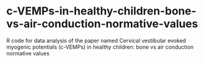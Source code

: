 # c-VEMPs-in-healthy-children-bone-vs-air-conduction-normative-values
R code for data analysis of the paper named Cervical vestibular evoked myogenic potentials (c-VEMPs) in healthy children: bone vs air conduction normative values
